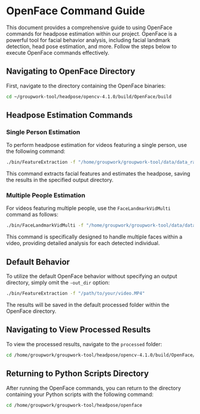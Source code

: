 # OpenFace Command Guide

This document provides a comprehensive guide to using OpenFace commands for headpose estimation within our project. OpenFace is a powerful tool for facial behavior analysis, including facial landmark detection, head pose estimation, and more. Follow the steps below to execute OpenFace commands effectively.

## Navigating to OpenFace Directory

First, navigate to the directory containing the OpenFace binaries:

```sh
cd ~/groupwork-tool/headpose/opencv-4.1.0/build/OpenFace/build
```

## Headpose Estimation Commands

### Single Person Estimation

To perform headpose estimation for videos featuring a single person, use the following command:
```sh
./bin/FeatureExtraction -f "/home/groupwork/groupwork-tool/data/data_raw/videos/360/panorama_centered_1per.MP4" -out_dir "/home/groupwork/groupwork-tool/data/data_processed/videos/OpenFace" -pose
```
This command extracts facial features and estimates the headpose, saving the results in the specified output directory.


### Multiple People Estimation
For videos featuring multiple people, use the `FaceLandmarkVidMulti` command as follows:

```sh
./bin/FaceLandmarkVidMulti -f "/home/groupwork/groupwork-tool/data/data_raw/videos/360/panorama_centered_3per.MP4" -out_dir "/home/groupwork/groupwork-tool/data/data_processed/videos/OpenFace"
```
This command is specifically designed to handle multiple faces within a video, providing detailed analysis for each detected individual.

## Default Behavior
To utilize the default OpenFace behavior without specifying an output directory, simply omit the `-out_dir` option:

```sh
./bin/FeatureExtraction -f "/path/to/your/video.MP4"
```

The results will be saved in the default processed folder within the OpenFace directory.

## Navigating to View Processed Results
To view the processed results, navigate to the `processed` folder:
```sh
cd /home/groupwork/groupwork-tool/headpose/opencv-4.1.0/build/OpenFace/build/processed
```

## Returning to Python Scripts Directory
After running the OpenFace commands, you can return to the directory containing your Python scripts with the following command:

```sh
cd /home/groupwork/groupwork-tool/headpose/openface
```